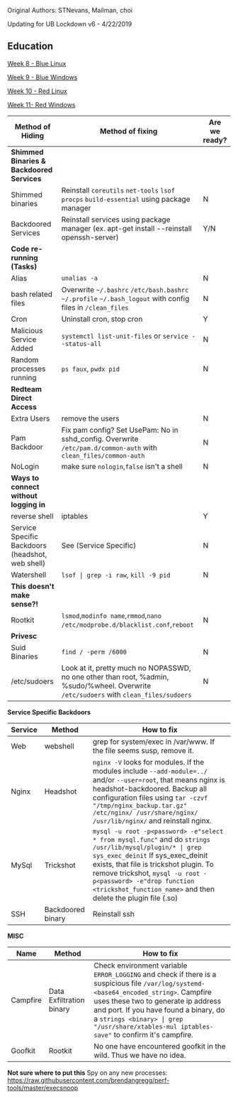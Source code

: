 Original Authors: STNevans, Mailman, choi 

Updating for UB Lockdown v6 - 4/22/2019

## Education 

[Week 8 - Blue Linux](https://docs.google.com/presentation/d/1UNsE8QchRp58e9dTAo7yMA0jDCYOymaIzrozuwG1HnU/edit#slide=id.g5268fc6fc7_3_0)

[Week 9 - Blue Windows](https://docs.google.com/presentation/d/1LgvtRh5rr1aWNXIIXtWbfsxiRT_X-4VjlzJR4Hjjqxc/edit#slide=id.g5475c5b054_1_0)

[Week 10 - Red Linux](https://docs.google.com/presentation/d/1btiu5W3Pas5blIGWEyvWtd1IK1nC2mdfkXqsdapO47w/edit#slide=id.g4528d5dd14_0_0)

[Week 11- Red Windows](https://docs.google.com/presentation/d/1yoQN8HrrloVjn1-G34Sn_XiK2AimB_TPJWGtZhnSwcQ/edit#slide=id.g55ea4928d1_0_16)

| Method of Hiding | Method of fixing | Are we ready?  |
|----------|------------------------|---|
| **Shimmed Binaries & Backdoored Services** | | | 
| Shimmed binaries | Reinstall `coreutils` `net-tools` `lsof` `procps` `build-essential` using package manager | N | 
| Backdoored Services | Reinstall services using package manager (ex. apt-get install --reinstall openssh-server) | Y/N | 
| **Code re-running (Tasks)** | | |
| Alias | `unalias -a` | N | 
| bash related files       | Overwrite `~/.bashrc` `/etc/bash.bashrc` `~/.profile` `~/.bash_logout` with config files in `/clean_files` |  N |
| Cron | Uninstall cron, stop cron  | Y |
| Malicious Service Added | `systemctl list-unit-files` or `service --status-all`  | N  |
| Random processes running | `ps faux`, `pwdx pid` | N |
| **Redteam Direct Access** | | |
| Extra Users | remove the users  | N  |
| Pam Backdoor | Fix pam config? Set UsePam: No in sshd_config. Overwrite `/etc/pam.d/common-auth` with `clean_files/common-auth`  | N  |
| NoLogin | make sure `nologin`,`false` isn't a shell| N |
| **Ways to connect without logging in** | | |
| reverse shell | iptables | Y  |
| Service Specific Backdoors (headshot, web shell) | See (Service Specific)  | N |
| Watershell | `lsof \| grep -i raw`, `kill -9 pid` | N |
| **This doesn't make sense?!**| | | 
| Rootkit | `lsmod`,`modinfo name`,`rmmod`,`nano /etc/modprobe.d/blacklist.conf`,`reboot`  | N |
| **Privesc** | | |
| Suid Binaries | `find / -perm /6000` | N |
| /etc/sudoers | Look at it, pretty much no NOPASSWD, no one other than root, %admin, %sudo/%wheel. Overwrite `/etc/sudoers` with `clean_files/sudoers`  | N | 



**Service Specific Backdoors**

| Service | Method | How to fix  |
|----------|------------------------|---------------|
| Web | webshell | grep for system/exec in /var/www. If the file seems susp, remove it. |
| Nginx | Headshot | `nginx -V` looks for modules. If the modules include `--add-module=../` and/or `--user=root`, that means nginx is headshot-backdoored. Backup all configuration files using `tar -czvf "/tmp/nginx_backup.tar.gz" /etc/nginx/ /usr/share/nginx/ /usr/lib/nginx/` and reinstall nginx. |
| MySql | Trickshot | `mysql -u root -p<password> -e"select * from mysql.func"` and do `strings /usr/lib/mysql/plugin/* \| grep sys_exec_deinit` If sys_exec_deinit exists, that file is trickshot plugin. To remove trickshot, `mysql -u root -p<password> -e"drop function <trickshot_function_name>` and then delete the plugin file (<trickshot>.so) |
| SSH | Backdoored binary | Reinstall ssh |

**MISC**

| Name | Method | How to fix |
|----------|------------------------|---------------|
| Campfire | Data Exfiltration binary | Check environment variable `ERROR_LOGGING` and check if there is a suspicious file `/var/log/systemd-<base64_encoded_string>`. Campfire uses these two to generate ip address and port. If you have found a binary, do a `strings <binary> \| grep "/usr/share/xtables-mul iptables-save"` to confirm it's campfire. | 
| Goofkit | Rootkit | No one have encountered goofkit in the wild. Thus we have no idea. | 


**Not sure where to put this**
Spy on any new processes:
https://raw.githubusercontent.com/brendangregg/perf-tools/master/execsnoop
